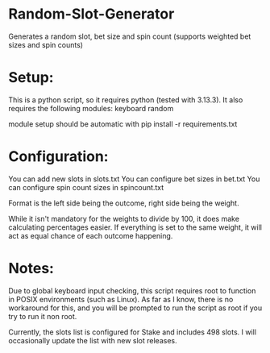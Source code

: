 # Random-Slot-Generator
Generates a random slot, bet size and spin count (supports weighted bet sizes and spin counts)

# Setup:
 This is a python script, so it requires python (tested with 3.13.3).
 It also requires the following modules:
 keyboard
 random

 module setup should be automatic with 
 pip install -r requirements.txt


# Configuration:
You can add new slots in slots.txt
You can configure bet sizes in bet.txt
You can configure  spin count sizes in spincount.txt

Format is the left side being the outcome, right side being the weight.

While it isn't mandatory for the weights to divide by 100, it does make calculating percentages easier. If everything is set to the same weight, it will act as equal chance of each outcome happening.


# Notes: 
Due to global keyboard input checking, this script requires root to function in POSIX environments (such as Linux). As far as I know, there is no workaround for this, and you will be prompted to run the script as root if you try to run it non root.

Currently, the slots list is configured for Stake and includes 498 slots. I will occasionally update the list with new slot releases.
